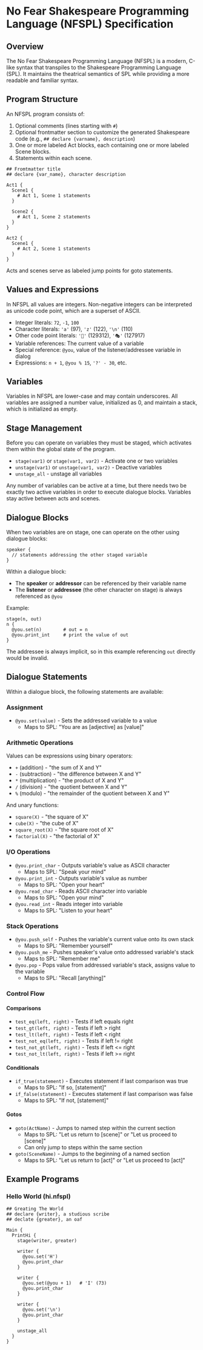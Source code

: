 # No Fear Shakespeare Programming Language (NFSPL) Specification

## Overview

The No Fear Shakespeare Programming Language (NFSPL) is a modern, C-like syntax that transpiles to the Shakespeare Programming Language (SPL). It maintains the theatrical semantics of SPL while providing a more readable and familiar syntax.

## Program Structure

An NFSPL program consists of:

1. Optional comments (lines starting with `#`)
2. Optional frontmatter section to customize the generated Shakespeare code (e.g., `## declare {varname}, description`)
3. One or more labeled Act blocks, each containing one or more labeled Scene blocks.
4. Statements within each scene.

```
## Fromtmatter title
## declare {var_name}, character description

Act1 {
  Scene1 {
    # Act 1, Scene 1 statements
  }

  Scene2 {
    # Act 1, Scene 2 statements
  }
}

Act2 {
  Scene1 {
    # Act 2, Scene 1 statements
  }
}
```

Acts and scenes serve as labeled jump points for goto statements.

## Values and Expressions

In NFSPL all values are integers. Non-negative integers can be interpreted as
unicode code point, which are a superset of ASCII.

- Integer literals: `72`, `-1`, `100`
- Character literals: `'a'` (97), `'z'` (122), `'\n'` (110)
- Other code point literals: `'🤠'` (129312), `'🎭'` (127917)
- Variable references: The current value of a variable
- Special reference: `@you`, value of the listener/addressee variable in dialog
- Expressions: `n + 1`, `@you % 15`, `'?' - 30`, etc.

## Variables

Variables in NFSPL are lower-case and may contain underscores. All variables are assigned a number value, initialized as 0, and maintain a stack, which is initialized as empty.

## Stage Management

Before you can operate on variables they must be staged, which activates them
within the global state of the program.

- `stage(var1)` or `stage(var1, var2)` - Activate one or two variables
- `unstage(var1)` or `unstage(var1, var2)` - Deactive variables
- `unstage_all` - unstage all variables

Any number of variables can be active at a time, but there needs two be exactly
two active variables in order to execute dialogue blocks. Variables stay active
between acts and scenes.

## Dialogue Blocks

When two variables are on stage, one can operate on the other using dialogue blocks:

```
speaker {
  // statements addressing the other staged variable
}
```

Within a dialogue block:

- The **speaker** or **addressor** can be referenced by their variable name
- The **listener** or **addressee** (the other character on stage) is always referenced as `@you`

Example:

```
stage(n, out)
n {
  @you.set(n)        # out = n
  @you.print_int     # print the value of out
}
```

The addressee is always implicit, so in this example referencing `out` directly would be invalid.

## Dialogue Statements

Within a dialogue block, the following statements are available:

### Assignment

- `@you.set(value)` - Sets the addressed variable to a value
  - Maps to SPL: "You are as [adjective] as [value]"

### Arithmetic Operations

Values can be expressions using binary operators:

- `+` (addition) - "the sum of X and Y"
- `-` (subtraction) - "the difference between X and Y"
- `*` (multiplication) - "the product of X and Y"
- `/` (division) - "the quotient between X and Y"
- `%` (modulo) - "the remainder of the quotient between X and Y"

And unary functions:

- `square(X)` - "the square of X"
- `cube(X)` - "the cube of X"
- `square_root(X)` - "the square root of X"
- `factorial(X)` - "the factorial of X"

### I/O Operations

- `@you.print_char` - Outputs variable's value as ASCII character
  - Maps to SPL: "Speak your mind"
- `@you.print_int` - Outputs variable's value as number
  - Maps to SPL: "Open your heart"
- `@you.read_char` - Reads ASCII character into variable
  - Maps to SPL: "Open your mind"
- `@you.read_int` - Reads integer into variable
  - Maps to SPL: "Listen to your heart"

### Stack Operations

- `@you.push_self` - Pushes the variable's current value onto its own stack
  - Maps to SPL: "Remember yourself"
- `@you.push_me` - Pushes speaker's value onto addressed variable's stack
  - Maps to SPL: "Remember me"
- `@you.pop` - Pops value from addressed variable's stack, assigns value to the variable
  - Maps to SPL: "Recall [anything]"

### Control Flow

#### Comparisons

- `test_eq(left, right)` - Tests if left equals right
- `test_gt(left, right)` - Tests if left > right
- `test_lt(left, right)` - Tests if left < right
- `test_not_eq(left, right)` - Tests if left != right
- `test_not_gt(left, right)` - Tests if left <= right
- `test_not_lt(left, right)` - Tests if left >= right

#### Conditionals

- `if_true(statement)` - Executes statement if last comparison was true
  - Maps to SPL: "If so, [statement]"
- `if_false(statement)` - Executes statement if last comparison was false
  - Maps to SPL: "If not, [statement]"

#### Gotos

- `goto(ActName)` - Jumps to named step within the current section
  - Maps to SPL: "Let us return to [scene]" or "Let us proceed to [scene]"
  - Can only jump to steps within the same section
- `goto(SceneName)` - Jumps to the beginning of a named section
  - Maps to SPL: "Let us return to [act]" or "Let us proceed to [act]"

## Example Programs

### Hello World (hi.nfspl)

```
## Greating The World
## declare {writer}, a studious scribe
## declate {greater}, an oaf

Main {
  PrintHi {
    stage(writer, greater)

    writer {
      @you.set('H')
      @you.print_char
    }

    writer {
      @you.set(@you + 1)   # 'I' (73)
      @you.print_char
    }

    writer {
      @you.set('\n')
      @you.print_char
    }

    unstage_all
  }
}
```

